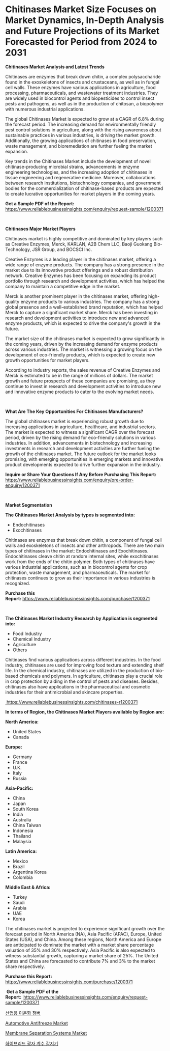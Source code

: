 <p><h1>Chitinases Market Size Focuses on Market Dynamics, In-Depth Analysis and Future Projections of its Market Forecasted for Period from 2024 to 2031</h1></p><p><strong>Chitinases Market Analysis and Latest Trends</strong></p>
<p><p>Chitinases are enzymes that break down chitin, a complex polysaccharide found in the exoskeletons of insects and crustaceans, as well as in fungal cell walls. These enzymes have various applications in agriculture, food processing, pharmaceuticals, and wastewater treatment industries. They are widely used in biocontrol agents and biopesticides to control insect pests and pathogens, as well as in the production of chitosan, a biopolymer with numerous industrial applications.</p><p>The global Chitinases Market is expected to grow at a CAGR of 6.8% during the forecast period. The increasing demand for environmentally friendly pest control solutions in agriculture, along with the rising awareness about sustainable practices in various industries, is driving the market growth. Additionally, the growing applications of chitinases in food preservation, waste management, and bioremediation are further fueling the market expansion.</p><p>Key trends in the Chitinases Market include the development of novel chitinase-producing microbial strains, advancements in enzyme engineering technologies, and the increasing adoption of chitinases in tissue engineering and regenerative medicine. Moreover, collaborations between research institutions, biotechnology companies, and government bodies for the commercialization of chitinase-based products are expected to create lucrative opportunities for market players in the coming years.</p></p>
<p><strong>Get a Sample PDF of the Report:&nbsp;</strong> <a href="https://www.reliablebusinessinsights.com/enquiry/request-sample/1200371">https://www.reliablebusinessinsights.com/enquiry/request-sample/1200371</a></p>
<p>&nbsp;</p>
<p><strong>Chitinases Major Market Players</strong></p>
<p><p>Chitinases market is highly competitive and dominated by key players such as Creative Enzymes, Merck, KARLAN, A2B Chem LLC, Baoji Guokang Bio-Technology, JSR Group, and BOCSCI Inc. </p><p>Creative Enzymes is a leading player in the chitinases market, offering a wide range of enzyme products. The company has a strong presence in the market due to its innovative product offerings and a robust distribution network. Creative Enzymes has been focusing on expanding its product portfolio through research and development activities, which has helped the company to maintain a competitive edge in the market.</p><p>Merck is another prominent player in the chitinases market, offering high-quality enzyme products to various industries. The company has a strong global presence and a well-established brand reputation, which has helped Merck to capture a significant market share. Merck has been investing in research and development activities to introduce new and advanced enzyme products, which is expected to drive the company's growth in the future.</p><p>The market size of the chitinases market is expected to grow significantly in the coming years, driven by the increasing demand for enzyme products across various industries. The market is witnessing a growing focus on the development of eco-friendly products, which is expected to create new growth opportunities for market players.</p><p>According to industry reports, the sales revenue of Creative Enzymes and Merck is estimated to be in the range of millions of dollars. The market growth and future prospects of these companies are promising, as they continue to invest in research and development activities to introduce new and innovative enzyme products to cater to the evolving market needs.</p></p>
<p>&nbsp;</p>
<p><strong>What Are The Key Opportunities For Chitinases Manufacturers?</strong></p>
<p><p>The global chitinases market is experiencing robust growth due to increasing applications in agriculture, healthcare, and industrial sectors. The market is expected to witness a significant CAGR over the forecast period, driven by the rising demand for eco-friendly solutions in various industries. In addition, advancements in biotechnology and increasing investments in research and development activities are further fueling the growth of the chitinases market. The future outlook for the market looks promising, with emerging opportunities in emerging markets and innovative product developments expected to drive further expansion in the industry.</p></p>
<p><strong>Inquire or Share Your Questions If Any Before Purchasing This Report:</strong> <a href="https://www.reliablebusinessinsights.com/enquiry/pre-order-enquiry/1200371">https://www.reliablebusinessinsights.com/enquiry/pre-order-enquiry/1200371</a></p>
<p>&nbsp;</p>
<p><strong>Market Segmentation</strong></p>
<p><strong>The Chitinases Market Analysis by types is segmented into:</strong></p>
<p><ul><li>Endochitinases</li><li>Exochitinases</li></ul></p>
<p><p>Chitinases are enzymes that break down chitin, a component of fungal cell walls and exoskeletons of insects and other arthropods. There are two main types of chitinases in the market: Endochitinases and Exochitinases. Endochitinases cleave chitin at random internal sites, while exochitinases work from the ends of the chitin polymer. Both types of chitinases have various industrial applications, such as in biocontrol agents for crop protection, waste management, and pharmaceuticals. The market for chitinases continues to grow as their importance in various industries is recognized.</p></p>
<p><strong>Purchase this Report:&nbsp;</strong><a href="https://www.reliablebusinessinsights.com/purchase/1200371">https://www.reliablebusinessinsights.com/purchase/1200371</a></p>
<p>&nbsp;</p>
<p><strong>The Chitinases Market Industry Research by Application is segmented into:</strong></p>
<p><ul><li>Food Industry</li><li>Chemical Industry</li><li>Agriculture</li><li>Others</li></ul></p>
<p><p>Chitinases find various applications across different industries. In the food industry, chitinases are used for improving food texture and extending shelf life. In the chemical industry, chitinases are utilized in the production of bio-based chemicals and polymers. In agriculture, chitinases play a crucial role in crop protection by aiding in the control of pests and diseases. Besides, chitinases also have applications in the pharmaceutical and cosmetic industries for their antimicrobial and skincare properties.</p></p>
<p><a href="https://www.reliablebusinessinsights.com/chitinases-r1200371">&nbsp;https://www.reliablebusinessinsights.com/chitinases-r1200371</a></p>
<p><strong>In terms of Region, the Chitinases Market Players available by Region are:</strong></p>
<p>
    <p> <strong> North America: </strong>
        <ul>
            <li>United States</li>
            <li>Canada</li>
        </ul>
        </p> 
    <p> <strong> Europe: </strong>
        <ul>
            <li>Germany</li>
            <li>France</li>
            <li>U.K.</li>
            <li>Italy</li>
            <li>Russia</li>
        </ul>
        </p> 
    <p> <strong> Asia-Pacific: </strong>
        <ul>
            <li>China</li>
            <li>Japan</li>
            <li>South Korea</li>
            <li>India</li>
            <li>Australia</li>
            <li>China Taiwan</li>
            <li>Indonesia</li>
            <li>Thailand</li>
            <li>Malaysia</li>
        </ul>
        </p> 
    <p> <strong> Latin America: </strong>
        <ul>
            <li>Mexico</li>
            <li>Brazil</li>
            <li>Argentina Korea</li>
            <li>Colombia</li>
        </ul>
        </p> 
    <p> <strong> Middle East & Africa: </strong>
        <ul>
            <li>Turkey</li>
            <li>Saudi</li>
            <li>Arabia</li>
            <li>UAE</li>
            <li>Korea</li>
        </ul>
    </p>
    </p>
<p><p>The chitinases market is projected to experience significant growth over the forecast period in North America (NA), Asia Pacific (APAC), Europe, United States (USA), and China. Among these regions, North America and Europe are anticipated to dominate the market with a market share percentage valuation of 35% and 30% respectively. Asia Pacific is also expected to witness substantial growth, capturing a market share of 25%. The United States and China are forecasted to contribute 7% and 3% to the market share respectively.</p></p>
<p><strong>Purchase this Report: </strong><a href="https://www.reliablebusinessinsights.com/purchase/1200371">https://www.reliablebusinessinsights.com/purchase/1200371</a></p>
<p>&nbsp;<strong>Get a Sample PDF of the Report:&nbsp;&nbsp;</strong><a href="https://www.reliablebusinessinsights.com/enquiry/request-sample/1200371">https://www.reliablebusinessinsights.com/enquiry/request-sample/1200371</a></p>
<p><strong></strong></p>
<p><p><a href="https://github.com/lkwggful07722/Market-Research-Report-List-2/blob/main/9453654118560.md">산업용 이온화 챔버</a></p><p><a href="https://github.com/fiixsa/Market-Research-Report-List-3/blob/main/automotive-antifreeze-market.md">Automotive Antifreeze Market</a></p><p><a href="https://github.com/cecuraprangm/Market-Research-Report-List-3/blob/main/membrane-separation-systems-market.md">Membrane Separation Systems Market</a></p><p><a href="https://github.com/ZacharyScthmitt4465/Market-Research-Report-List-2/blob/main/4849887118561.md">하이브리드 광자 계수 감지기</a></p></p>